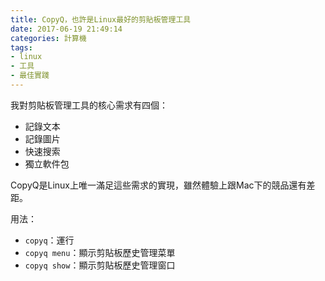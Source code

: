 ```yaml
---
title: CopyQ，也許是Linux最好的剪貼板管理工具
date: 2017-06-19 21:49:14
categories: 計算機
tags:
- linux
- 工具
- 最佳實踐
---
```


我對剪貼板管理工具的核心需求有四個：

- 記錄文本
- 記錄圖片
- 快速搜索
- 獨立軟件包

CopyQ是Linux上唯一滿足這些需求的實現，雖然體驗上跟Mac下的競品還有差距。

用法：

- `copyq`：運行
- `copyq menu`：顯示剪貼板歷史管理菜單
- `copyq show`：顯示剪貼板歷史管理窗口

